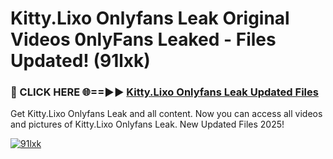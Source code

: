 # Kitty.Lixo Onlyfans Leak Original Videos 0nlyFans Leaked - Files Updated! (91lxk)

<h3>🔴 CLICK HERE 🌐==►► <a href="https://tinyurl.com/2wckxsce" rel="nofollow">Kitty.Lixo Onlyfans Leak Updated Files</a></h3>

Get Kitty.Lixo Onlyfans Leak and all content. Now you can access all videos and pictures of Kitty.Lixo Onlyfans Leak. New Updated Files 2025!

[![91lxk](https://i.imgur.com/AFduVYN.gif)](https://tinyurl.com/2wckxsce)
